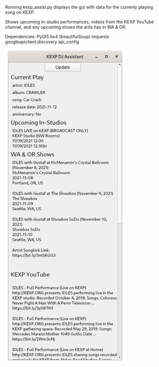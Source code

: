 Running kexp_assist.py displays the gui with data for the currenly playing song on KEXP.

Shows upcoming in-studio performances, videos from the KEXP YouTube channel, and any upcoming shows the artis has in WA & OR.

Dependencies:
PyQt5
bs4 (beautifulSoup)
requests
googleapiclient.discovery
api_config


![Screenhot](https://raw.githubusercontent.com/mappleton/kexp_dj_assist/main/Screenshot.png)
